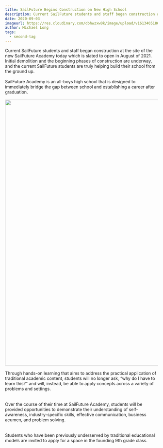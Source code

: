 ```yaml
---
title: SailFuture Begins Construction on New High School
description: Current SailFuture students and staff began construction at the site of the new SailFuture Academy today which is slated to open in August of 2021.
date: 2020-09-03
imageurl: https://res.cloudinary.com/dbhwzxw0k/image/upload/v1613405186/SailFuture%20Academy/47193961_1922748691170938_8737821092074225664_o.jpg
author: Michael Long
tags:
  - second-tag
---
```



Current SailFuture students and staff began construction at the site of the new SailFuture Academy today which is slated to open in August of 2021.  Initial demolition and the beginning phases of construction are underway, and the current SailFuture students are truly helping build their school from the ground up.
<br><br>
SailFuture Academy is an all-boys high school that is designed to immediately bridge the gap between school and establishing a career after graduation.
<br><br>
        <img class="w-full rounded-lg" src="https://res.cloudinary.com/dbhwzxw0k/image/upload/v1613419232/construction_seo.png" alt="" width="1310" height="873">
<br><br>
Through hands-on learning that aims to address the practical application of traditional academic content, students will no longer ask, “why do I have to learn this?” and will, instead, be able to apply concepts across a variety of problems and settings.  
<br><br>
Over the course of their time at SailFuture Academy, students will be provided opportunities to demonstrate their understanding of self-awareness, industry-specific skills, effective communication, business acumen, and problem solving.  
<br><br>
Students who have been previously underserved by traditional educational models are invited to apply for a space in the founding 9th grade class.  



